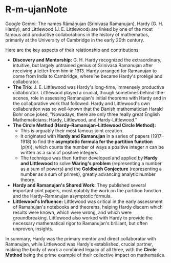 # R-m-ujanNote

Google Gemni:
   The names Rāmāṉujan (Srinivasa Ramanujan), Hardy (G. H. Hardy), and Littlewood (J. E. Littlewood) are linked by one of the most famous and productive collaborations in the history of mathematics, primarily at the University of Cambridge in the early 20th century.

Here are the key aspects of their relationship and contributions:

* **Discovery and Mentorship:** G. H. Hardy recognized the extraordinary, intuitive, but largely untrained genius of Srinivasa Ramanujan after receiving a letter from him in 1913. Hardy arranged for Ramanujan to come from India to Cambridge, where he became Hardy's protégé and collaborator.
* **The Trio:** J. E. Littlewood was Hardy's long-time, immensely productive collaborator. Littlewood played a crucial, though sometimes behind-the-scenes, role in assessing Ramanujan's initial theorems with Hardy and in the collaborative work that followed. Hardy and Littlewood's own collaboration was so well-known that the Danish mathematician Harald Bohr once joked, "Nowadays, there are only three really great English Mathematicians: Hardy, Littlewood, and Hardy-Littlewood."
* **The Circle Method (Hardy–Ramanujan–Littlewood Circle Method):**
    * This is arguably their most famous joint creation.
    * It originated with **Hardy and Ramanujan** in a series of papers (1917–1918) to find the **asymptotic formula for the partition function** ($p(n)$), which counts the number of ways a positive integer $n$ can be written as a sum of positive integers.
    * The technique was then further developed and applied by **Hardy and Littlewood** to solve **Waring's problem** (representing a number as a sum of powers) and the **Goldbach Conjecture** (representing a number as a sum of primes), greatly advancing analytic number theory.
* **Hardy and Ramanujan's Shared Work:** They published several important joint papers, most notably the work on the partition function and the Hardy–Ramanujan asymptotic formula.
* **Littlewood's Influence:** Littlewood was critical in the early assessment of Ramanujan's notebooks and theorems, helping Hardy discern which results were known, which were wrong, and which were groundbreaking. Littlewood also worked with Hardy to provide the necessary mathematical rigor to Ramanujan's brilliant, but often unproven, insights.

In summary, Hardy was the primary mentor and direct collaborator with Ramanujan, while Littlewood was Hardy's established, crucial partner, making the body of work a combined legacy of all three, with the **Circle Method** being the prime example of their collective impact on mathematics.
